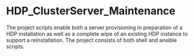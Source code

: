 # HDP_ClusterServer_Maintenance
The project scripts enable both a server provisioning in preparation of a HDP installation as well as a complete wipe of an existing HDP instance to support a reinstallation.  The project consists of both shell and ansible scripts.
